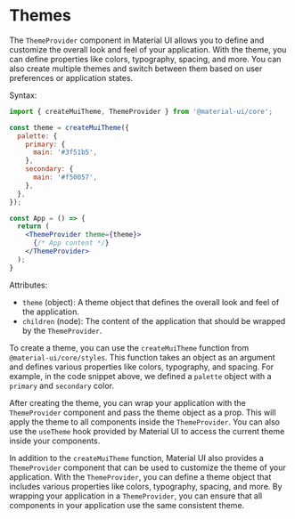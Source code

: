 # Themes

The `ThemeProvider` component in Material UI allows you to define and customize the overall look and feel of your application. With the theme, you can define properties like colors, typography, spacing, and more. You can also create multiple themes and switch between them based on user preferences or application states.

Syntax:
```jsx
import { createMuiTheme, ThemeProvider } from '@material-ui/core';

const theme = createMuiTheme({
  palette: {
    primary: {
      main: '#3f51b5',
    },
    secondary: {
      main: '#f50057',
    },
  },
});

const App = () => {
  return (
    <ThemeProvider theme={theme}>
      {/* App content */}
    </ThemeProvider>
  );
}
```

Attributes:
- `theme` (object): A theme object that defines the overall look and feel of the application.
- `children` (node): The content of the application that should be wrapped by the `ThemeProvider`.

To create a theme, you can use the `createMuiTheme` function from `@material-ui/core/styles`. This function takes an object as an argument and defines various properties like colors, typography, and spacing. For example, in the code snippet above, we defined a `palette` object with a `primary` and `secondary` color.

After creating the theme, you can wrap your application with the `ThemeProvider` component and pass the theme object as a prop. This will apply the theme to all components inside the `ThemeProvider`. You can also use the `useTheme` hook provided by Material UI to access the current theme inside your components.

In addition to the `createMuiTheme` function, Material UI also provides a `ThemeProvider` component that can be used to customize the theme of your application. With the `ThemeProvider`, you can define a theme object that includes various properties like colors, typography, spacing, and more. By wrapping your application in a `ThemeProvider`, you can ensure that all components in your application use the same consistent theme.